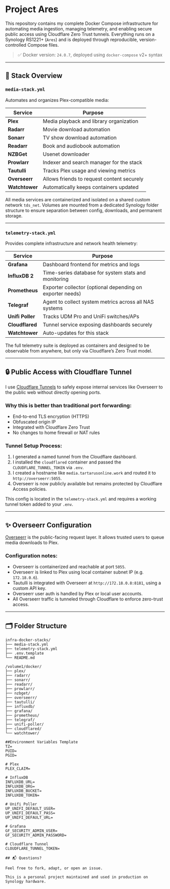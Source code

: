 # Project Ares

This repository contains my complete Docker Compose infrastructure for automating media ingestion, managing telemetry, and enabling secure public access using Cloudflare Zero Trust tunnels. Everything runs on a Synology RS1221+ (`Ares`) and is deployed through reproducible, version-controlled Compose files.

> ✅ Docker version: `24.0.7`, deployed using `docker-compose` v2+ syntax

---

## 🧱 Stack Overview

### `media-stack.yml`
Automates and organizes Plex-compatible media:

| Service    | Purpose                                       |
|------------|-----------------------------------------------|
| **Plex**   | Media playback and library organization       |
| **Radarr** | Movie download automation                     |
| **Sonarr** | TV show download automation                   |
| **Readarr**| Book and audiobook automation                 |
| **NZBGet** | Usenet downloader                             |
| **Prowlarr**| Indexer and search manager for the stack     |
| **Tautulli**| Tracks Plex usage and viewing metrics        |
| **Overseerr**| Allows friends to request content securely  |
| **Watchtower**| Automatically keeps containers updated     |

All media services are containerized and isolated on a shared custom network `tds_net`. Volumes are mounted from a dedicated Synology folder structure to ensure separation between config, downloads, and permanent storage.

---

### `telemetry-stack.yml`
Provides complete infrastructure and network health telemetry:

| Service         | Purpose                                                  |
|----------------|----------------------------------------------------------|
| **Grafana**     | Dashboard frontend for metrics and logs                  |
| **InfluxDB 2**  | Time-series database for system stats and monitoring     |
| **Prometheus**  | Exporter collector (optional depending on exporter needs)|
| **Telegraf**    | Agent to collect system metrics across all NAS systems   |
| **Unifi Poller**| Tracks UDM Pro and UniFi switches/APs                    |
| **Cloudflared** | Tunnel service exposing dashboards securely              |
| **Watchtower**  | Auto-updates for this stack                              |

The full telemetry suite is deployed as containers and designed to be observable from anywhere, but only via Cloudflare’s Zero Trust model.

---

## 🔒 Public Access with Cloudflare Tunnel

I use [Cloudflare Tunnels](https://developers.cloudflare.com/cloudflare-one/connections/connect-apps/) to safely expose internal services like Overseerr to the public web without directly opening ports.

### Why this is better than traditional port forwarding:
- End-to-end TLS encryption (HTTPS)
- Obfuscated origin IP
- Integrated with Cloudflare Zero Trust
- No changes to home firewall or NAT rules

### Tunnel Setup Process:
1. I generated a named tunnel from the Cloudflare dashboard.
2. I installed the `cloudflared` container and passed the `CLOUDFLARE_TUNNEL_TOKEN` via `.env`.
3. I created a hostname like `media.tartarusonline.work` and routed it to `http://overseerr:5055`.
4. Overseerr is now publicly available but remains protected by Cloudflare Access policies.

This config is located in the `telemetry-stack.yml` and requires a working tunnel token added to your `.env`.

---

## ✨ Overseerr Configuration

[Overseerr](https://overseerr.dev/) is the public-facing request layer. It allows trusted users to queue media downloads to Plex.

### Configuration notes:
- Overseerr is containerized and reachable at port `5055`.
- Overseerr is linked to Plex using local container subnet IP (e.g. `172.18.0.6`).
- Tautulli is integrated with Overseerr at `http://172.18.0.8:8181`, using a custom API key.
- Overseerr user auth is handled by Plex or local user accounts.
- All Overseerr traffic is tunneled through Cloudflare to enforce zero-trust access.

---

## 🗂 Folder Structure

```text
infra-docker-stacks/
├── media-stack.yml
├── telemetry-stack.yml
├── .env.template
└── README.md

/volume1/docker/
├── plex/
├── radarr/
├── sonarr/
├── readarr/
├── prowlarr/
├── nzbget/
├── overseerr/
├── tautulli/
├── influxdb/
├── grafana/
├── prometheus/
├── telegraf/
├── unifi-poller/
├── cloudflared/
└── watchtower/

##Environment Variables Template
TZ=
PUID=
PGID=

# Plex
PLEX_CLAIM=

# InfluxDB
INFLUXDB_URL=
INFLUXDB_ORG=
INFLUXDB_BUCKET=
INFLUXDB_TOKEN=

# Unifi Poller
UP_UNIFI_DEFAULT_USER=
UP_UNIFI_DEFAULT_PASS=
UP_UNIFI_DEFAULT_URL=

# Grafana
GF_SECURITY_ADMIN_USER=
GF_SECURITY_ADMIN_PASSWORD=

# Cloudflare Tunnel
CLOUDFLARE_TUNNEL_TOKEN=

## 📬 Questions?

Feel free to fork, adapt, or open an issue.

This is a personal project maintained and used in production on Synology hardware.

